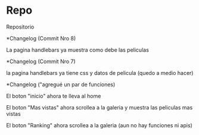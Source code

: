 # Repo
Repositorio

*Changelog (Commit Nro 8)

La pagina handlebars ya muestra como debe las peliculas

*Changelog (Commit Nro 7)

la pagina handlebars ya tiene css y datos de pelicula (quedo a medio hacer)


*Changelog ("agregué un par de funciones)

El boton "inicio" ahora te lleva al home

El boton "Mas vistas" ahora scrollea a la galeria y muestra las peliculas mas vistas

El boton "Ranking" ahora scrollea a la galeria (aun no hay funciones ni apis)

